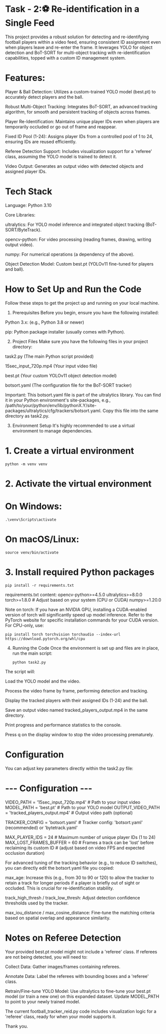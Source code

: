 # Task - 2:⚽ Re-identification in a Single Feed

This project provides a robust solution for detecting and re-identifying football players within a video feed, ensuring consistent ID assignment even when players leave and re-enter the frame. It leverages YOLO for object detection and BoT-SORT for multi-object tracking with re-identification capabilities, topped with a custom ID management system.

# Features:
Player & Ball Detection: Utilizes a custom-trained YOLO model (best.pt) to accurately detect players and the ball.

Robust Multi-Object Tracking: Integrates BoT-SORT, an advanced tracking algorithm, for smooth and persistent tracking of objects across frames.

Player Re-Identification: Maintains unique player IDs even when players are temporarily occluded or go out of frame and reappear.

Fixed ID Pool (1-24): Assigns player IDs from a controlled pool of 1 to 24, ensuring IDs are reused efficiently.

Referee Detection Support: Includes visualization support for a 'referee' class, assuming the YOLO model is trained to detect it.

Video Output: Generates an output video with detected objects and assigned player IDs.

# Tech Stack
Language: Python 3.10

Core Libraries:

ultralytics: For YOLO model inference and integrated object tracking (BoT-SORT/ByteTrack).

opencv-python: For video processing (reading frames, drawing, writing output video).

numpy: For numerical operations (a dependency of the above).

Object Detection Model: Custom best.pt (YOLOv11 fine-tuned for players and ball).

# How to Set Up and Run the Code
Follow these steps to get the project up and running on your local machine.

1. Prerequisites
Before you begin, ensure you have the following installed:

Python 3.x: (e.g., Python 3.8 or newer)

pip: Python package installer (usually comes with Python).

2. Project Files
Make sure you have the following files in your project directory:

task2.py (The main Python script provided)

15sec_input_720p.mp4 (Your input video file)

best.pt (Your custom YOLOv11 object detection model)

botsort.yaml (The configuration file for the BoT-SORT tracker)

Important: This botsort.yaml file is part of the ultralytics library. You can find it in your Python environment's site-packages, e.g., /path/to/your/python/env/lib/pythonX.Y/site-packages/ultralytics/cfg/trackers/botsort.yaml. Copy this file into the same directory as task2.py.

3. Environment Setup
It's highly recommended to use a virtual environment to manage dependencies.

# 1. Create a virtual environment
    python -m venv venv

# 2. Activate the virtual environment
# On Windows:
    .\venv\Scripts\activate
# On macOS/Linux:
    source venv/bin/activate

# 3. Install required Python packages
    pip install -r requirements.txt

requirements.txt content:
opencv-python>=4.5.0
ultralytics>=8.0.0
torch>=1.8.0 # Adjust based on your system (CPU or CUDA)
numpy>=1.20.0

Note on torch: If you have an NVIDIA GPU, installing a CUDA-enabled version of torch will significantly speed up model inference. Refer to the PyTorch website for specific installation commands for your CUDA version. For CPU-only, use:

    pip install torch torchvision torchaudio --index-url https://download.pytorch.org/whl/cpu

4. Running the Code
Once the environment is set up and files are in place, run the main script:

       python task2.py

The script will:

Load the YOLO model and the video.

Process the video frame by frame, performing detection and tracking.

Display the tracked players with their assigned IDs (1-24) and the ball.

Save an output video named tracked_players_output.mp4 in the same directory.

Print progress and performance statistics to the console.

Press q on the display window to stop the video processing prematurely.

# Configuration
You can adjust key parameters directly within the task2.py file:

# --- Configuration ---
VIDEO_PATH = '15sec_input_720p.mp4'  # Path to your input video
MODEL_PATH = 'best.pt'               # Path to your YOLO model
OUTPUT_VIDEO_PATH = 'tracked_players_output.mp4' # Output video path (optional)

TRACKER_CONFIG = 'botsort.yaml'      # Tracker config: 'botsort.yaml' (recommended) or 'bytetrack.yaml'

MAX_PLAYER_IDS = 24                  # Maximum number of unique player IDs (1 to 24)
MAX_LOST_FRAMES_BUFFER = 60          # Frames a track can be 'lost' before reclaiming its custom ID
                                     # (adjust based on video FPS and expected occlusion duration)

For advanced tuning of the tracking behavior (e.g., to reduce ID switches), you can directly edit the botsort.yaml file you copied:

max_age: Increase this (e.g., from 30 to 90 or 120) to allow the tracker to retain a track for longer periods if a player is briefly out of sight or occluded. This is crucial for re-identification stability.

track_high_thresh / track_low_thresh: Adjust detection confidence thresholds used by the tracker.

max_iou_distance / max_cosine_distance: Fine-tune the matching criteria based on spatial overlap and appearance similarity.

# Notes on Referee Detection
Your provided best.pt model might not include a 'referee' class. If referees are not being detected, you will need to:

Collect Data: Gather images/frames containing referees.

Annotate Data: Label the referees with bounding boxes and a 'referee' class.

Retrain/Fine-tune YOLO Model: Use ultralytics to fine-tune your best.pt model (or train a new one) on this expanded dataset. Update MODEL_PATH to point to your newly trained model.

The current football_tracker_reid.py code includes visualization logic for a 'referee' class, ready for when your model supports it.

Thank you.
